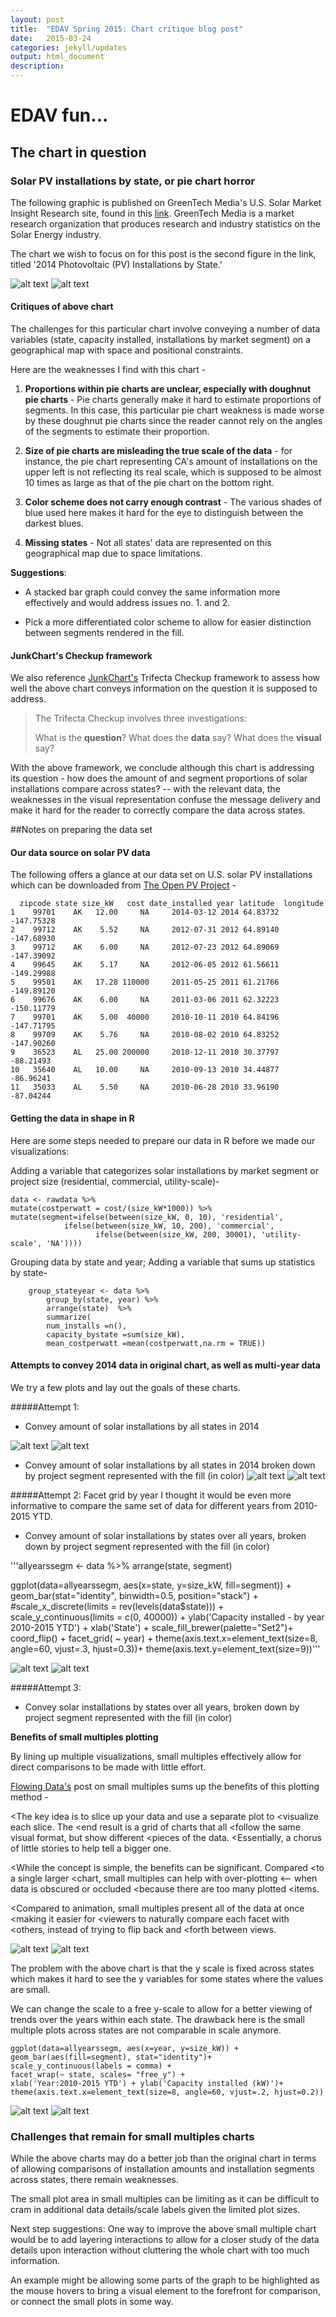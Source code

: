 ```yaml
---
layout: post
title:  "EDAV Spring 2015: Chart critique blog post"
date:   2015-03-24
categories: jekyll/updates 
output: html_document
description:  
---
```


EDAV fun...
====================

The chart in question 
---------------------

### Solar PV installations by state, or pie chart horror

The following graphic is published on GreenTech Media's U.S. Solar Market Insight Research site, found in this [link][GTM]. GreenTech Media is a market research organization that produces research and industry statistics on the Solar Energy industry. 

The chart we wish to focus on for this post is the second figure in the link, titled '2014 Photovoltaic (PV) Installations by State.' 

![alt text](2014pvmap.png)
![alt text](https://raw.githubusercontent.com/Xtines/edav/gh-pages/_posts/assets/2014pvmap.png)


#### Critiques of above chart
The challenges for this particular chart involve conveying a number of data variables (state, capacity installed, installations by market segment) on a geographical map with space and positional constraints.  
 

Here are the weaknesses I find with this chart -

1. **Proportions within pie charts are unclear, especially with doughnut pie charts** - Pie charts generally make it hard to estimate proportions of segments. In this case, this particular pie chart weakness is made worse by these doughnut pie charts since the reader cannot rely on the angles of the segments to estimate their proportion.  


2. **Size of pie charts are misleading the true scale of the data** - for instance, the pie chart representing CA's amount of installations on the upper left is not reflecting its real scale, which is supposed to be almost 10 times as large as that of the pie chart on the bottom right. 

3. **Color scheme does not carry enough contrast** - The various shades of blue used here makes it hard for the eye to distinguish between the darkest blues. 

4. **Missing states** - Not all states' data are represented on this geographical map due to space limitations.



**Suggestions**: 

* A stacked bar graph could convey the same information more effectively and would address issues no. 1. and 2. 

* Pick a more differentiated color scheme to allow for easier distinction between segments rendered in the fill. 



#### JunkChart's Checkup framework

We also reference [JunkChart's][junkchartscheckup] Trifecta Checkup framework to assess how well the above chart conveys information on the question it is supposed to address.   

> The Trifecta Checkup involves three investigations:
> 
> What is the **question**?
> What does the **data** say?
> What does the **visual** say? 
>

With the above framework, we conclude although this chart is addressing its question - how does the amount of and segment proportions of solar installations compare across states? -- with the relevant data, the weaknesses in the visual representation confuse the message delivery and make it hard for the reader to correctly compare the data across states. 



##Notes on preparing the data set


#### Our data source on solar PV data
The following offers a glance at our data set on U.S. solar PV installations which can be downloaded from [The Open PV Project][OpenPV] -


	  zipcode state size_kW   cost date_installed year latitude  longitude
	1    99701    AK   12.00     NA     2014-03-12 2014 64.83732 -147.75328
	2    99712    AK    5.52     NA     2012-07-31 2012 64.89140 -147.68930
	3    99712    AK    6.00     NA     2012-07-23 2012 64.89069 -147.39092
	4    99645    AK    5.17     NA     2012-06-05 2012 61.56611 -149.29988
	5    99501    AK   17.28 110000     2011-05-25 2011 61.21766 -149.89120
	6    99676    AK    6.00     NA     2011-03-06 2011 62.32223 -150.11779
	7    99701    AK    5.00  40000     2010-10-11 2010 64.84196 -147.71795
	8    99709    AK    5.76     NA     2010-08-02 2010 64.83252 -147.90260
	9    36523    AL   25.00 200000     2010-12-11 2010 30.37797  -88.21493
	10   35640    AL   10.00     NA     2010-09-13 2010 34.44877  -86.96241
	11   35033    AL    5.50     NA     2010-06-28 2010 33.96190  -87.04244


#### Getting the data in shape in R
Here are some steps needed to prepare our data in R before we made our visualizations:


Adding a variable that categorizes solar installations by market segment  or project size (residential, commercial, utility-scale)-


	data <- rawdata %>%
  	mutate(costperwatt = cost/(size_kW*1000)) %>% 
  	mutate(segment=ifelse(between(size_kW, 0, 10), 'residential',
                ifelse(between(size_kW, 10, 200), 'commercial',
                       ifelse(between(size_kW, 200, 30001), 'utility-scale', 'NA'))))

Grouping data by state and year; Adding a variable that sums up statistics by state-

		group_stateyear <- data %>%  
  			group_by(state, year) %>%
  			arrange(state)  %>%
  			summarize(
    		num_installs =n(),               
    		capacity_bystate =sum(size_kW),   
    		mean_costperwatt =mean(costperwatt,na.rm = TRUE)) 



#### Attempts to convey 2014 data in original chart, as well as multi-year data

We try a few plots and lay out the goals of these charts.  


#####Attempt 1: 
*   Convey amount of solar installations by all states in 2014

![alt text](Chart1-2014installs.png)
![alt text](https://raw.githubusercontent.com/Xtines/edav/gh-pages/_posts/assets/Chart1-2014installs.png)

*   Convey amount of solar installations by all states in 2014 broken down by project segment represented with the fill (in color)
![alt text](Chart1-2014bysegment.png)
![alt text](https://raw.githubusercontent.com/Xtines/edav/gh-pages/_posts/assets/Chart1-2014bysegment.png)


#####Attempt 2: Facet grid by year
I thought it would be even more informative to compare the same set of data for different years from 2010-2015 YTD. 
* Convey amount of solar installations by states over all years, broken down by project segment represented with the fill (in color)


'''allyearssegm <- data %>%
  arrange(state, segment)

ggplot(data=allyearssegm, aes(x=state, y=size_kW, fill=segment)) +
  geom_bar(stat="identity", binwidth=0.5, position="stack") +
  #scale_x_discrete(limits = rev(levels(data$state))) +
  scale_y_continuous(limits = c(0, 40000)) +
  ylab('Capacity installed - by year 2010-2015 YTD') + xlab('State') +
  scale_fill_brewer(palette="Set2")+ 
  coord_flip() +
  facet_grid( ~ year) +
  theme(axis.text.x=element_text(size=8, angle=60, vjust=.3, hjust=0.3))+
  theme(axis.text.y=element_text(size=9))'''


![alt text](Chart2-Barplot_faceted_byyear.png)
![alt text](https://raw.githubusercontent.com/Xtines/edav/gh-pages/_posts/assets/Chart2-Barplot_faceted_byyear.png)






#####Attempt 3: 
*   Convey solar installations by states over all years, broken down by project segment represented with the fill (in color)


**Benefits of small multiples plotting**

By lining up multiple visualizations, small multiples effectively allow for direct comparisons to be made with little effort.

[Flowing Data's][flowingdata] post on small multiples sums up the benefits of this plotting method -  

<The key idea is to slice up your data and use a separate plot to <visualize each slice. The <end result is a grid of charts that all <follow the same visual format, but show different <pieces of the data. <Essentially, a chorus of little stories to help tell a bigger one.

<While the concept is simple, the benefits can be significant. Compared <to a single larger <chart, small multiples can help with over-plotting <— when data is obscured or occluded <because there are too many plotted <items.

<Compared to animation, small multiples present all of the data at once <making it easier for <viewers to naturally compare each facet with <others, instead of trying to flip back and <forth between views.


![alt text](Chart3-Facetwrap_bystate.png)
![alt text](https://raw.githubusercontent.com/Xtines/edav/gh-pages/_posts/assets/Chart3-Facetwrap_bystate.png)


The problem with the above chart is that the y scale is fixed across states which makes it hard to see the y variables for some states where the values are small. 

We can change the scale to a free y-scale to allow for a better viewing of trends over the years within each state. 
The drawback here is the small multiple plots across states are not comparable in scale anymore. 

	ggplot(data=allyearssegm, aes(x=year, y=size_kW)) +
	geom_bar(aes(fill=segment), stat="identity")+
	scale_y_continuous(labels = comma) +
	facet_wrap(~ state, scales= "free_y") + 
	xlab('Year:2010-2015 YTD') + ylab('Capacity installed (kW)')+ 
	theme(axis.text.x=element_text(size=8, angle=60, vjust=.2, hjust=0.2))
	

![alt text](Chart3b-Facetwrap_bystate_freescale.png)
![alt text](https://raw.githubusercontent.com/Xtines/edav/gh-pages/_posts/assets/Chart3b-Facetwrap_bystate_freescale.png)



### Challenges that remain for small multiples charts

While the above charts may do a better job than the original chart in terms of allowing comparisons of installation amounts and installation segments across states, there remain weaknesses. 

The small plot area in small multiples can be limiting as it can be difficult to cram in additional data details/scale labels given the limited plot sizes. 


Next step suggestions: 
One way to improve the above small multiple chart would be to add layering interactions to allow for a closer study of the data details upon interaction without cluttering the whole chart with too much information.
 
An example might be allowing some parts of the graph to be highlighted as the mouse hovers to bring a visual element to the forefront for comparison, or connect the small plots in some way.




[junkchartscheckup]: http://junkcharts.typepad.com/junk_charts/junk-charts-trifecta-checkup-the-definitive-guide.html

[GTM]: http://www.greentechmedia.com/research/ussmi 

[OpenPV]: https://openpv.nrel.gov/search

[flowingdata]: https://flowingdata.com/2014/10/15/linked-small-multiples/